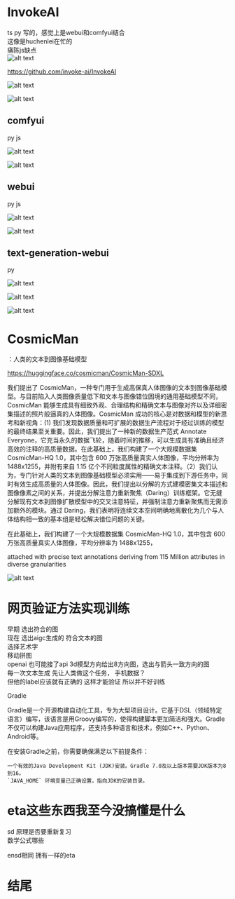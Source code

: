 # InvokeAI
ts py 写的，感觉上是webui和comfyui结合    
这像是huchenlei在忙的    
痛陈js缺点     
![alt text](assets/617624/image.png)

https://github.com/invoke-ai/InvokeAI

![alt text](assets/617624/image-7.png)

![alt text](assets/617624/image-8.png)


## comfyui
py js

![alt text](assets/617624/image-6.png)

![alt text](assets/617624/image-4.png)

## webui
py js

![alt text](assets/617624/image-5.png)

![alt text](assets/617624/image-3.png)


## text-generation-webui
py

![alt text](assets/617624/image-10.png)

![alt text](assets/617624/image-11.png)

![alt text](assets/617624/image-12.png)



# CosmicMan
：人类的文本到图像基础模型

https://huggingface.co/cosmicman/CosmicMan-SDXL

我们提出了 CosmicMan，一种专门用于生成高保真人体图像的文本到图像基础模型。与目前陷入人类图像质量低下和文本与图像错位困境的通用基础模型不同，CosmicMan 能够生成具有细致外观、合理结构和精确文本与图像对齐以及详细密集描述的照片般逼真的人体图像。CosmicMan 成功的核心是对数据和模型的新思考和新视角：(1) 我们发现数据质量和可扩展的数据生产流程对于经过训练的模型的最终结果至关重要。因此，我们提出了一种新的数据生产范式 Annotate Everyone，它充当永久的数据飞轮，随着时间的推移，可以生成具有准确且经济高效的注释的高质量数据。在此基础上，我们构建了一个大规模数据集 CosmicMan-HQ 1.0，其中包含 600 万张高质量真实人体图像，平均分辨率为 1488x1255，并附有来自 1.15 亿个不同粒度属性的精确文本注释。（2）我们认为，专门针对人类的文本到图像基础模型必须实用——易于集成到下游任务中，同时有效生成高质量的人体图像。因此，我们提出以分解的方式建模密集文本描述和图像像素之间的关系，并提出分解注意力重新聚焦（Daring）训练框架。它无缝分解现有文本到图像扩散模型中的交叉注意特征，并强制注意力重新聚焦而无需添加额外的模块。通过 Daring，我们表明将连续文本空间明确地离散化为几个与人体结构相一致的基本组是轻松解决错位问题的关键。


在此基础上，我们构建了一个大规模数据集 CosmicMan-HQ 1.0，其中包含 600 万张高质量真实人体图像，平均分辨率为 1488x1255，

attached with precise text annotations deriving from 115 Million attributes in diverse granularities

![alt text](assets/617624/image-9.png)


# 网页验证方法实现训练
早期 选出符合的图   
现在 选出aigc生成的 符合文本的图    
选择艺术字      
移动拼图    
openai 也可能接了api 3d模型方向给出8方向图，选出与箭头一致方向的图    
每一次文本生成 先让人类做这个任务， 手机数据？     
但他的label应该就有正确的 这样才能验证 所以并不好训练

Gradle

Gradle是一个开源构建自动化工具，专为大型项目设计。它基于DSL（领域特定语言）编写，该语言是用Groovy编写的，使得构建脚本更加简洁和强大。Gradle不仅可以构建Java应用程序，还支持多种语言和技术，例如C++、Python、Android等。

在安装Gradle之前，你需要确保满足以下前提条件：

    一个有效的Java Development Kit (JDK)安装。Gradle 7.0及以上版本需要JDK版本为8到16。
    `JAVA_HOME` 环境变量已正确设置，指向JDK的安装目录。


# eta这些东西我至今没搞懂是什么
sd 原理是否要重新复习     
数学公式哪些    

ensd相同 拥有一样的eta





# 结尾